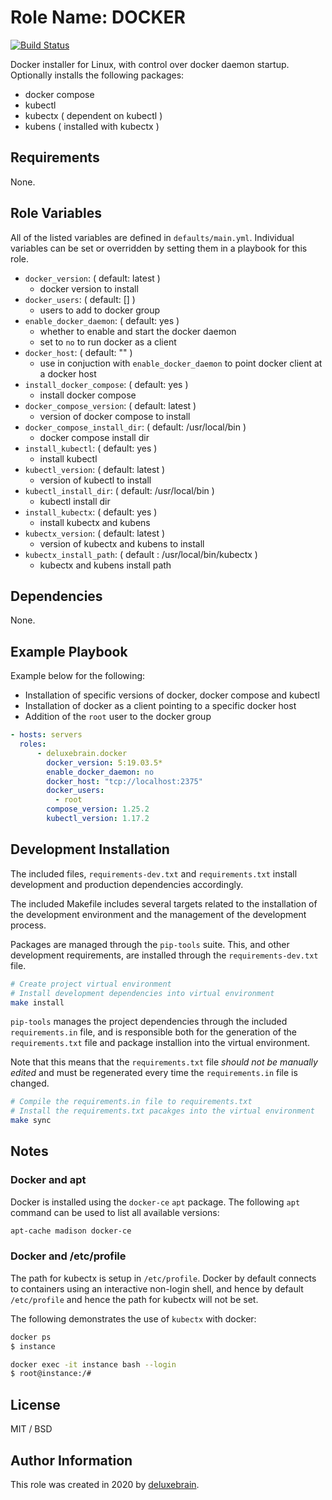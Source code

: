# Role Name: DOCKER

[![Build Status](https://travis-ci.org/deluxebrain/ansible-role-docker.svg?branch=master)](https://travis-ci.org/deluxebrain/ansible-role-docker)

Docker installer for Linux, with control over docker daemon startup.
Optionally installs the following packages:

- docker compose
- kubectl
- kubectx ( dependent on kubectl )
- kubens ( installed with kubectx )

## Requirements

None.

## Role Variables

All of the listed variables are defined in `defaults/main.yml`.
Individual variables can be set or overridden by setting them in a playbook for this role.

- `docker_version`: ( default: latest )
  - docker version to install
- `docker_users`: ( default: [] )
  - users to add to docker group
- `enable_docker_daemon`: ( default: yes )
  - whether to enable and start the docker daemon
  - set to `no` to run docker as a client
- `docker_host`: ( default: "" )
  - use in conjuction with `enable_docker_daemon` to point docker client at a docker host
- `install_docker_compose`: ( default: yes )
  - install docker compose
- `docker_compose_version`: ( default: latest )
  - version of docker compose to install
- `docker_compose_install_dir`: ( default: /usr/local/bin )
  - docker compose install dir
- `install_kubectl`: ( default: yes )
  - install kubectl
- `kubectl_version`: ( default: latest )
  - version of kubectl to install
- `kubectl_install_dir`: ( default: /usr/local/bin )
  - kubectl install dir
- `install_kubectx`: ( default: yes )
  - install kubectx and kubens
- `kubectx_version`: ( default: latest )
  - version of kubectx and kubens to install
- `kubectx_install_path`: ( default : /usr/local/bin/kubectx )
  - kubectx and kubens install path

## Dependencies

None.

## Example Playbook

Example below for the following:

- Installation of specific versions of docker, docker compose and kubectl
- Installation of docker as a client pointing to a specific docker host
- Addition of the `root` user to the docker group

```yaml
- hosts: servers
  roles:
      - deluxebrain.docker
        docker_version: 5:19.03.5*
        enable_docker_daemon: no
        docker_host: "tcp://localhost:2375"
        docker_users:
          - root
        compose_version: 1.25.2
        kubectl_version: 1.17.2
```

## Development Installation

The included files, `requirements-dev.txt` and `requirements.txt` install development and production dependencies accordingly.

The included Makefile includes several targets related to the installation of the development environment and the management of the development process.

Packages are managed through the `pip-tools` suite. This, and other development requirements, are installed through the `requirements-dev.txt` file.

```sh
# Create project virtual environment
# Install development dependencies into virtual environment
make install
```

`pip-tools` manages the project dependencies through the included `requirements.in` file, and is responsible both for the generation of the `requirements.txt` file and package installion into the virtual environment.

Note that this means that the `requirements.txt` file *should not be manually edited* and must be regenerated every time the `requirements.in` file is changed.

```sh
# Compile the requirements.in file to requirements.txt
# Install the requirements.txt pacakges into the virtual environment
make sync
```

## Notes

### Docker and apt

Docker is installed using the `docker-ce` `apt` package.
The following `apt` command can be used to list all available versions:

```sh
apt-cache madison docker-ce
```

### Docker and /etc/profile

The path for kubectx is setup in `/etc/profile`.
Docker by default connects to containers using an interactive non-login shell, and hence by default
`/etc/profile` and hence the path for kubectx will not be set.

The following demonstrates the use of `kubectx` with docker:

```sh
docker ps
$ instance

docker exec -it instance bash --login
$ root@instance:/#
```

## License

MIT / BSD

## Author Information

This role was created in 2020 by [deluxebrain](https://www.deluxebrain.com/).
